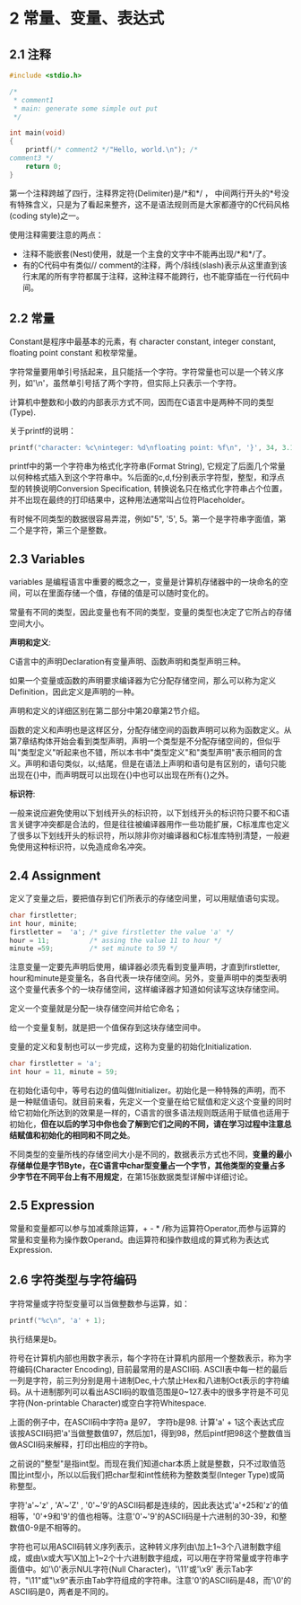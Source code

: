 # 2 常量、变量、表达式

## 2.1 注释

```c
#include <stdio.h>

/*
 * comment1
 * main: generate some simple out put
 */

int main(void)
{
    printf(/* comment2 */"Hello, world.\n"); /*
comment3 */
    return 0;
}
```

第一个注释跨越了四行，注释界定符(Delimiter)是/\*和\*/ ， 中间两行开头的*号没有特殊含义，只是为了看起来整齐，这不是语法规则而是大家都遵守的C代码风格(coding style)之一。

使用注释需要注意的两点：

- 注释不能嵌套(Nest)使用，就是一个主食的文字中不能再出现/\*和\*/了。
- 有的C代码中有类似// comment的注释，两个/斜线(slash)表示从这里直到该行末尾的所有字符都属于注释，这种注释不能跨行，也不能穿插在一行代码中间。

## 2.2 常量

Constant是程序中最基本的元素，有 character constant, integer constant, floating point constant 和枚举常量。

字符常量要用单引号括起来，且只能括一个字符。字符常量也可以是一个转义序列，如'\n'，虽然单引号括了两个字符，但实际上只表示一个字符。

计算机中整数和小数的内部表示方式不同，因而在C语言中是两种不同的类型(Type).

关于printf的说明：

```c
printf("character: %c\ninteger: %d\nfloating point: %f\n", '}', 34, 3.14);
```

printf中的第一个字符串为格式化字符串(Format String), 它规定了后面几个常量以何种格式插入到这个字符串中。%后面的c,d,f分别表示字符型，整型，和浮点型的转换说明Conversion Specification, 转换说名只在格式化字符串占个位置，并不出现在最终的打印结果中，这种用法通常叫占位符Placeholder。

有时候不同类型的数据很容易弄混，例如"5", '5', 5。第一个是字符串字面值，第二个是字符，第三个是整数。

## 2.3 Variables

variables 是编程语言中重要的概念之一，变量是计算机存储器中的一块命名的空间，可以在里面存储一个值，存储的值是可以随时变化的。

常量有不同的类型，因此变量也有不同的类型，变量的类型也决定了它所占的存储空间大小。

**声明和定义**:

C语言中的声明Declaration有变量声明、函数声明和类型声明三种。

如果一个变量或函数的声明要求编译器为它分配存储空间，那么可以称为定义Definition，因此定义是声明的一种。

声明和定义的详细区别在第二部分中第20章第2节介绍。

函数的定义和声明也是这样区分，分配存储空间的函数声明可以称为函数定义。从第7章结构体开始会看到类型声明，声明一个类型是不分配存储空间的，但似乎叫"类型定义"听起来也不错，所以本书中"类型定义"和"类型声明"表示相同的含义。声明和语句类似，以;结尾，但是在语法上声明和语句是有区别的，语句只能出现在{}中，而声明既可以出现在{}中也可以出现在所有{}之外。

**标识符**:

一般来说应避免使用以下划线开头的标识符，以下划线开头的标识符只要不和C语言关键字冲突都是合法的，但是往往被编译器用作一些功能扩展，C标准库也定义了很多以下划线开头的标识符，所以除非你对编译器和C标准库特别清楚，一般避免使用这种标识符，以免造成命名冲突。

## 2.4 Assignment

定义了变量之后，要把值存到它们所表示的存储空间里，可以用赋值语句实现。

```c
char firstletter;
int hour, minite;
firstletter =  'a'; /* give firstletter the value 'a' */
hour = 11;			/* assing the value 11 to hour */
minute =59;			/* set minute to 59 */
```

注意变量一定要先声明后使用，编译器必须先看到变量声明，才直到firstletter, hour和minute是变量名，各自代表一块存储空间。另外，变量声明中的类型表明这个变量代表多个的一块存储空间，这样编译器才知道如何读写这块存储空间。

定义一个变量就是分配一块存储空间并给它命名；

给一个变量复制，就是把一个值保存到这块存储空间中。

变量的定义和复制也可以一步完成，这称为变量的初始化Initialization.

```c
char firstletter = 'a';
int hour = 11, minute = 59;
```

在初始化语句中，等号右边的值叫做Initializer。初始化是一种特殊的声明，而不是一种赋值语句。就目前来看，先定义一个变量在给它赋值和定义这个变量的同时给它初始化所达到的效果是一样的，C语言的很多语法规则既适用于赋值也适用于初始化，**但在以后的学习中你也会了解到它们之间的不同，请在学习过程中注意总结赋值和初始化的相同和不同之处**。

不同类型的变量所栈的存储空间大小是不同的，数据表示方式也不同，**变量的最小存储单位是字节Byte，在C语言中char型变量占一个字节，其他类型的变量占多少字节在不同平台上有不用规定**，在第15张数据类型详解中详细讨论。

## 2.5 Expression

常量和变量都可以参与加减乘除运算，+ - * /称为运算符Operator,而参与运算的常量和变量称为操作数Operand。由运算符和操作数组成的算式称为表达式Expression.

## 2.6 字符类型与字符编码

字符常量或字符型变量可以当做整数参与运算，如：

```c
printf("%c\n", 'a' + 1);
```

执行结果是b。

符号在计算机内部也用数字表示，每个字符在计算机内部用一个整数表示，称为字符编码(Character Encoding), 目前最常用的是ASCII码. ASCII表中每一栏的最后一列是字符，前三列分别是用十进制Dec,十六禁止Hex和八进制Oct表示的字符编码。从十进制那列可以看出ASCII码的取值范围是0~127.表中的很多字符是不可见字符(Non-printable Character)或空白字符Whitespace.

上面的例子中，在ASCII码中字符a 是97， 字符b是98. 计算'a' + 1这个表达式应该按ASCII码把'a'当做整数值97，然后加1，得到98，然后pintf把98这个整数值当做ASCII码来解释，打印出相应的字符b。

之前说的"整型"是指int型。而现在我们知道char本质上就是整数，只不过取值范围比int型小，所以以后我们把char型和int性统称为整数类型(Integer Type)或简称整型。

字符'a'~'z' , 'A'~'Z' , '0'~'9'的ASCII码都是连续的，因此表达式'a'+25和'z'的值相等，'0'+9和'9'的值也相等。注意'0'~'9'的ASCII码是十六进制的30-39，和整数值0-9是不相等的。

字符也可以用ASCII码转义序列表示，这种转义序列由\加上1~3个八进制数字组成，或由\x或大写\X加上1~2个十六进制数字组成，可以用在字符常量或字符串字面值中。如'\0'表示NUL字符(Null Character)，'\\11'或'\\x9' 表示Tab字符，"\\11"或"\\x9"表示由Tab字符组成的字符串。注意'0'的ASCII码是48，而'\\0'的ASCII码是0，两者是不同的。

